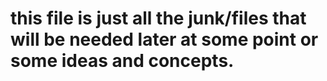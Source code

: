 # this file is just all the junk/files that will be needed later at some point or some ideas and concepts.